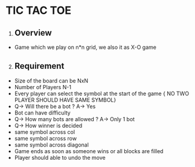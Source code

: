 # TIC TAC TOE 

1. Overview
    -

- Game which we play on n*n grid, we also it as X-O game

2. Requirement
    -
- Size of the board can be NxN
- Number of Players N-1
- Every player can select the symbol at the start of the game { NO TWO PLAYER SHOULD HAVE SAME SYMBOL}
- Q-> Will there be a bot ? A-> Yes
- Bot can have difficulty
- Q-> How many bots are allowed ? A-> Only 1 bot
- Q-> How winner is decided
- same symbol across col
- same symbol across row
- same symbol across diagonal
- Game ends as soon as someone wins or all blocks are filled
- Player should able to undo the move

 
